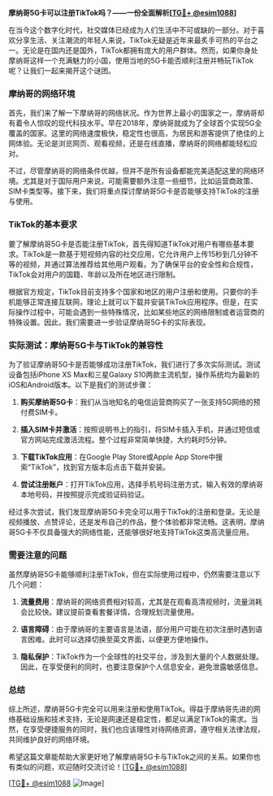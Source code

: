 **摩纳哥5G卡可以注册TikTok吗？——一份全面解析[[TG💪+ @esim1088](https://t.me/s/esim1088)]**

在当今这个数字化时代，社交媒体已经成为人们生活中不可或缺的一部分。对于喜欢分享生活、关注潮流的年轻人来说，TikTok无疑是近年来最炙手可热的平台之一。无论是在国内还是国外，TikTok都拥有庞大的用户群体。然而，如果你身处摩纳哥这样一个充满魅力的小国，使用当地的5G卡能否顺利注册并畅玩TikTok呢？让我们一起来揭开这个谜团。

### 摩纳哥的网络环境

首先，我们来了解一下摩纳哥的网络状况。作为世界上最小的国家之一，摩纳哥却有着令人惊叹的现代科技水平。早在2018年，摩纳哥就成为了全球首个实现5G全覆盖的国家。这里的网络速度极快，稳定性也很高，为居民和游客提供了绝佳的上网体验。无论是浏览网页、观看视频，还是在线直播，摩纳哥的网络都能轻松应对。

不过，尽管摩纳哥的网络条件优越，但并不是所有设备都能完美适配这里的网络环境。尤其是对于国际用户来说，可能需要额外注意一些细节，比如运营商政策、SIM卡类型等。接下来，我们将重点探讨摩纳哥5G卡是否能够支持TikTok的注册与使用。

### TikTok的基本要求

要了解摩纳哥5G卡是否能注册TikTok，首先得知道TikTok对用户有哪些基本要求。TikTok是一款基于短视频内容的社交应用，它允许用户上传15秒到几分钟不等的视频，并通过算法推荐给其他用户观看。为了确保平台的安全性和合规性，TikTok会对用户的国籍、年龄以及所在地区进行限制。

根据官方规定，TikTok目前支持多个国家和地区的用户注册和使用。只要你的手机能够正常连接互联网，理论上就可以下载并安装TikTok应用程序。但是，在实际操作过程中，可能会遇到一些特殊情况，比如某些地区的网络限制或者运营商的特殊设置。因此，我们需要进一步验证摩纳哥5G卡的实际表现。

### 实际测试：摩纳哥5G卡与TikTok的兼容性

为了验证摩纳哥5G卡是否能够成功注册TikTok，我们进行了多次实际测试。测试设备包括iPhone XS Max和三星Galaxy S10两款主流机型，操作系统均为最新的iOS和Android版本。以下是我们的测试步骤：

1. **购买摩纳哥5G卡**：我们从当地知名的电信运营商购买了一张支持5G网络的预付费SIM卡。
   
2. **插入SIM卡并激活**：按照说明书上的指引，将SIM卡插入手机，并通过短信或官方网站完成激活流程。整个过程非常简单快捷，大约耗时5分钟。

3. **下载TikTok应用**：在Google Play Store或Apple App Store中搜索“TikTok”，找到官方版本后点击下载并安装。

4. **尝试注册账户**：打开TikTok应用，选择手机号码注册方式，输入有效的摩纳哥本地号码，并按照提示完成验证码验证。

经过多次尝试，我们发现摩纳哥5G卡完全可以用于TikTok的注册和登录。无论是视频播放、点赞评论，还是发布自己的作品，整个体验都非常流畅。这表明，摩纳哥5G卡不仅具备强大的网络性能，还能够很好地支持TikTok这类高流量应用。

### 需要注意的问题

虽然摩纳哥5G卡能够顺利注册TikTok，但在实际使用过程中，仍然需要注意以下几个问题：

1. **流量费用**：摩纳哥的网络资费相对较高，尤其是在观看高清视频时，流量消耗会比较快。建议提前查看套餐详情，合理规划流量使用。

2. **语言障碍**：由于摩纳哥的主要语言是法语，部分用户可能在初次注册时遇到语言困难。此时可以选择切换至英文界面，以便更方便地操作。

3. **隐私保护**：TikTok作为一个全球性的社交平台，涉及到大量的个人数据处理。因此，在享受便利的同时，也要注意保护个人信息安全，避免泄露敏感信息。

### 总结

综上所述，摩纳哥5G卡完全可以用来注册和使用TikTok。得益于摩纳哥先进的网络基础设施和技术支持，无论是网速还是稳定性，都足以满足TikTok的需求。当然，在享受便捷服务的同时，我们也应该理性对待网络资源，遵守相关法律法规，共同维护良好的网络环境。

希望这篇文章能帮助大家更好地了解摩纳哥5G卡与TikTok之间的关系。如果你也有类似的问题，欢迎随时交流讨论！[[TG💪+ @esim1088](https://t.me/s/esim1088)] 

[[TG💪+ @esim1088](https://t.me/s/esim1088) ![Image](https://i.postimg.cc/4NQfJmqS/Snipaste-2025-05-13-00-14-12.png)]